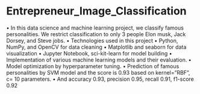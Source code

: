 # Entrepreneur_Image_Classification
• In this data science and machine learning project, we classify famous personalities. We restrict classification  to only 3 people Elon musk, Jack Dorsey, and Steve jobs. • Technologies used in this project • Python, NumPy, and OpenCV for data cleaning • Matplotlib and seaborn for data visualization • Jupyter Notebook, sci-kit-learn for model building • Implementation of various machine learning models and their evaluation. • Model optimization by hyperparameter tuning. • Prediction of famous personalities by SVM model and the score is 0.93 based on kernel=”RBF”, c= 10  parameters. • And accuracy 0.93, precision 0.95, recall 0.91, f1-score 0.92
